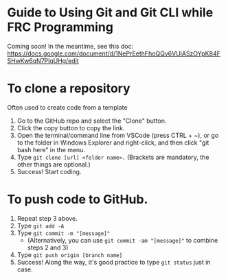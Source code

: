 # Guide to Using Git and Git CLI while FRC Programming

Coming soon! In the meantime, see this doc: https://docs.google.com/document/d/1NePrEethFhoQQv6VUiASzOYpK84FSHwKw6qN7PlqUHg/edit

# To clone a repository
Often used to create code from a template
1. Go to the GitHub repo and select the "Clone" button.
2. Click the copy button to copy the link.
3. Open the terminal/command line from VSCode (press CTRL + ~), or go to the folder in Windows Explorer and right-click, and then click "git bash here" in the menu.
4. Type ```git clone [url] <folder name>.``` (Brackets are mandatory, the other things are optional.)
5. Success! Start coding.

# To push code to GitHub.

1. Repeat step 3 above.
2. Type ```git add -A```
3. Type ```git commit -m "[message]"```
    - (Alternatively, you can use ```git commit -am "[message]"``` to combine steps 2 and 3)
4. Type ```git push origin [branch name]```
5. Success! Along the way, it's good practice to type ```git status``` just in case.